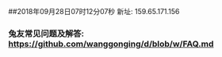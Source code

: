##2018年09月28日07时12分07秒 新址: 159.65.171.156
### 兔友常见问题及解答: https://github.com/wanggonging/d/blob/w/FAQ.md
